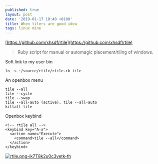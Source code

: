 ```yaml
---
published: true
layout: post
date: '2019-01-17 10:40 +0100'
title: When tilers are good idea
tags: linux mine
---
```

[https://github.com/xhsdf/rtile](https://github.com/xhsdf/rtile)

> Ruby script for manual or automagic placement/tiling of windows.

Soft link to my user bin

    ln -s ~/source/rtile/rtile.rb tile
    
An openbox menu

    tile --all
    tile --cycle
    tile --swap
    tile --all-auto (active), tile --all-auto
    killall tile
    
Openbox keybind

    <!-- rtile all -->
    <keybind key="A-a">
      <action name="Execute">
        <command>tile --all</command>
      </action>
    </keybind>
    
[![rtile.png-ik7T8k2u0c3vetk-th](https://images.weserv.nl/?url=https://i.imgur.com/IcqMPPCb.png)](https://images.weserv.nl/?url=https://i.imgur.com/IcqMPPC.png)
